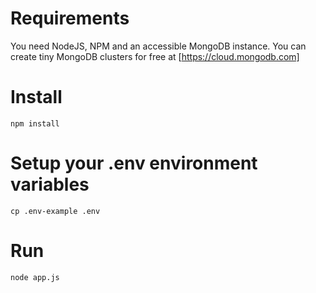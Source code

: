 # Requirements
You need NodeJS, NPM and an accessible MongoDB instance. 
You can create tiny MongoDB clusters for free at [https://cloud.mongodb.com]

# Install
`npm install`

# Setup your .env environment variables
`cp .env-example .env`

# Run
`node app.js`